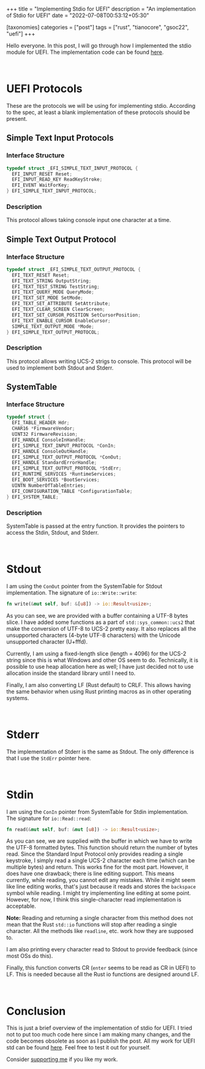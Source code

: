 +++
title = "Implementing Stdio for UEFI"
description = "An implementation of Stdio for UEFI"
date = "2022-07-08T00:53:12+05:30"

[taxonomies]
categories = ["post"]
tags = ["rust", "tianocore", "gsoc22", "uefi"]
+++

Hello everyone. In this post, I will go through how I implemented the stdio module for UEFI. The implementation code can be found [here](https://github.com/Ayush1325/rust/blob/7f367e14f687a7d485c1d3410e2cf5e22df8f1ad/library/std/src/sys/uefi/stdio.rs).

<!-- more -->
<br>

# UEFI Protocols
These are the protocols we will be using for implementing stdio. According to the spec, at least a blank implementation of these protocols should be present.

## Simple Text Input Protocols
### Interface Structure
```c
typedef struct _EFI_SIMPLE_TEXT_INPUT_PROTOCOL {
  EFI_INPUT_RESET Reset;
  EFI_INPUT_READ_KEY ReadKeyStroke;
  EFI_EVENT WaitForKey;
} EFI_SIMPLE_TEXT_INPUT_PROTOCOL;
```
### Description
This protocol allows taking console input one character at a time.

## Simple Text Output Protocol
### Interface Structure
```c
typedef struct _EFI_SIMPLE_TEXT_OUTPUT_PROTOCOL {
  EFI_TEXT_RESET Reset;
  EFI_TEXT_STRING OutputString;
  EFI_TEXT_TEST_STRING TestString;
  EFI_TEXT_QUERY_MODE QueryMode;
  EFI_TEXT_SET_MODE SetMode;
  EFI_TEXT_SET_ATTRIBUTE SetAttribute;
  EFI_TEXT_CLEAR_SCREEN ClearScreen;
  EFI_TEXT_SET_CURSOR_POSITION SetCursorPosition;
  EFI_TEXT_ENABLE_CURSOR EnableCursor;
  SIMPLE_TEXT_OUTPUT_MODE *Mode;
} EFI_SIMPLE_TEXT_OUTPUT_PROTOCOL;
```
### Description
This protocol allows writing UCS-2 strigs to console. This protocol will be used to implement both Stdout and Stderr.

## SystemTable
### Interface Structure
```c
typedef struct {
  EFI_TABLE_HEADER Hdr;
  CHAR16 *FirmwareVendor;
  UINT32 FirmwareRevision;
  EFI_HANDLE ConsoleInHandle;
  EFI_SIMPLE_TEXT_INPUT_PROTOCOL *ConIn;
  EFI_HANDLE ConsoleOutHandle;
  EFI_SIMPLE_TEXT_OUTPUT_PROTOCOL *ConOut;
  EFI_HANDLE StandardErrorHandle;
  EFI_SIMPLE_TEXT_OUTPUT_PROTOCOL *StdErr;
  EFI_RUNTIME_SERVICES *RuntimeServices;
  EFI_BOOT_SERVICES *BootServices;
  UINTN NumberOfTableEntries;
  EFI_CONFIGURATION_TABLE *ConfigurationTable;
} EFI_SYSTEM_TABLE;
```
### Description
SystemTable is passed at the entry function. It provides the pointers to access the Stdin, Stdout, and Stderr.

<br>

# Stdout
I am using the `ConOut` pointer from the SystemTable for Stdout implementation. The signature of `io::Write::write`:
```rust
fn write(&mut self, buf: &[u8]) -> io::Result<usize>;
```
As you can see, we are provided with a buffer containing a UTF-8 bytes slice. I have added some functions as a part of `std::sys_common::ucs2` that make the conversion of UTF-8 to UCS-2 pretty easy. It also replaces all the unsupported characters (4-byte UTF-8 characters) with the Unicode unsupported character (U+fffd).

Currently, I am using a fixed-length slice (length = 4096) for the UCS-2 string since this is what Windows and other OS seem to do. Technically, it is possible to use heap allocation here as well; I have just decided not to use allocation inside the standard library until I need to.

Finally, I am also converting LF (Rust default) to CRLF. This allows having the same behavior when using Rust printing macros as in other operating systems.

<br>

# Stderr
The implementation of Stderr is the same as Stdout. The only difference is that I use the `StdErr` pointer here.

<br>

# Stdin
I am using the `ConIn` pointer from SystemTable for Stdin implementation. The signature for `io::Read::read`:
```rust
fn read(&mut self, buf: &mut [u8]) -> io::Result<usize>;
```
As you can see, we are supplied with the buffer in which we have to write the UTF-8 formatted bytes. This function should return the number of bytes read. Since the Standard Input Protocol only provides reading a single keystroke, I simply read a single UCS-2 character each time (which can be multiple bytes) and return. This works fine for the most part. However, it does have one drawback; there is line editing support. This means currently, while reading, you cannot edit any mistakes. While it might seem like line editing works, that's just because it reads and stores the `backspace` symbol while reading. I might try implementing line editing at some point. However, for now, I think this single-character read implementation is acceptable.

**Note:** Reading and returning a single character from this method does not mean that the Rust `std::io` functions will stop after reading a single character. All the methods like `readline`, etc. work how they are supposed to.

I am also printing every character read to Stdout to provide feedback (since most OSs do this).

Finally, this function converts CR (`enter` seems to be read as CR in UEFI) to LF. This is needed because all the Rust io functions are designed around LF.

<br>

# Conclusion
This is just a brief overview of the implementation of stdio for UEFI. I tried not to put too much code here since I am making many changes, and the code becomes obsolete as soon as I publish the post. All my work for UEFI std can be found [here](https://github.com/Ayush1325/rust/tree/uefi-std-next). Feel free to test it out for yourself.

Consider [supporting me](@/pages/supportme.md) if you like my work.
